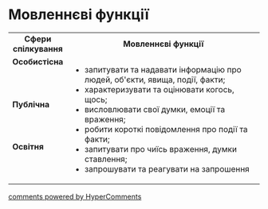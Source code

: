 <div id="hypercomments_widget" class="js-hypercomments-widget invisible"></div>

# Мовленнєві функції

<table>
  <tr>
    <td width="15%" align="center"><b>Сфери спілкування</b></td>
    <td width="85%" align="center"><b>Мовленнєві функції</b></td>
  </tr>
  <tr>
    <td width="15%" style="vertical-align:top !important;">
<b>Особистісна</b></td>
    <td width="85%" style="vertical-align:top !important;" rowspan="3">
<ul type="disc">
<li>запитувати та надавати інформацію про людей, об'єкти, явища, події, факти;</li>
<li>характеризувати та оцінювати когось, щось; </li> 
<li>висловлювати свої думки, емоції та враження;</li> 
<li> робити короткі повідомлення про події та факти;</li>   
<li> запитувати про чиїсь враження, думки ставлення;</li> 
<li>запрошувати та реагувати на запрошення</li> 
</ul>
</td>
  </tr>
<tr>
    <td width="15%" style="vertical-align:top !important;">
<b>Публічна</b></td>
</tr>
<tr>
    <td width="15%" style="vertical-align:top !important;">
<b>Освітня</b></td>
</tr>
</table>

<div class="js-hypercomments-container">
    <a href="http://hypercomments.com" class="hc-link" title="comments widget">comments powered by HyperComments</a>
</div>